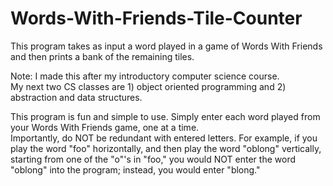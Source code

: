 # Words-With-Friends-Tile-Counter
This program takes as input a word played in a game of Words With Friends and then prints a bank of the remaining tiles.

Note: I made this after my introductory computer science course.  
My next two CS classes are 1) object oriented programming and 2) abstraction and data structures.  

This program is fun and simple to use. Simply enter each word played from your Words With Friends game, one at a time.  
Importantly, do NOT be redundant with entered letters. For example, if you play the word "foo" horizontally, and then play the word "oblong" vertically, starting from one of the "o"'s in "foo," you would NOT enter the word "oblong" into the program; instead, you would enter "blong."
